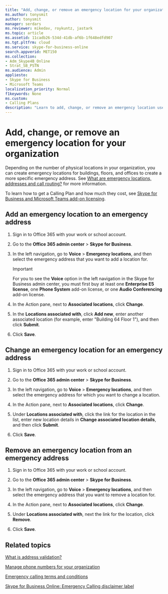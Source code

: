```yaml
---
title: "Add, change, or remove an emergency location for your organization"
ms.author: tonysmit
author: tonysmit
manager: serdars
ms.reviewer: mikedav, roykuntz, jastark
ms.topic: article
ms.assetid: 11cadb26-534d-41db-af6b-1f648edfd907
ms.tgt.pltfrm: cloud
ms.service: skype-for-business-online
search.appverid: MET150
ms.collection: 
- Adm_Skype4B_Online
- Strat_SB_PSTN
ms.audience: Admin
appliesto:
- Skype for Business 
- Microsoft Teams
localization_priority: Normal
f1keywords: None
ms.custom:
- Calling Plans
description: "Learn to add, change, or remove an emergency location used by  Skype for Business on Public Switched Telephone Networks (PSTN) for your organization. "
---
```


# Add, change, or remove an emergency location for your organization

Depending on the number of physical locations in your organization, you can create emergency locations for buildings, floors, and offices to create a more specific emergency address. See [What are emergency locations, addresses and call routing?](/microsoftteams/what-are-emergency-locations-addresses-and-call-routing) for more information. 
  
To learn how to get a Calling Plan and how much they cost, see [Skype for Business and Microsoft Teams add-on licensing](../skype-for-business-and-microsoft-teams-add-on-licensing/skype-for-business-and-microsoft-teams-add-on-licensing.md).
  
## Add an emergency location to an emergency address

1. Sign in to Office 365 with your work or school account.
    
2. Go to the **Office 365 admin center** > **Skype for Business**.
    
3. In the left navigation, go to **Voice** > **Emergency locations**, and then select the emergency address that you want to add a location for.
    
    > [!Important]
    > For you to see the **Voice** option in the left navigation in the Skype for Business admin center, you must first buy at least one **Enterprise E5 license**, one **Phone System** add-on license, or one **Audio Conferencing** add-on license.
    
4. In the Action pane, next to **Associated locations**, click **Change**.
    
5. In the **Locations associated with**, click **Add new**, enter another associated location (for example, enter "Building 64 Floor 1"), and then click **Submit**.
    
6. Click **Save**.
    
## Change an emergency location for an emergency address

1. Sign in to Office 365 with your work or school account.
    
2. Go to the **Office 365 admin center** > **Skype for Business**.
    
3. In the left navigation, go to **Voice** > **Emergency locations**, and then select the emergency address for which you want to change a location.
    
4. In the Action pane, next to **Associated locations**, click **Change**.
    
5. Under **Locations associated with**, click the link for the location in the list, enter new location details in **Change associated location details**, and then click **Submit**.
    
6. Click **Save**.
    
## Remove an emergency location from an emergency address

1. Sign in to Office 365 with your work or school account.
    
2. Go to the **Office 365 admin center** > **Skype for Business**.
    
3. In the left navigation, go to **Voice** > **Emergency locations**, and then select the emergency address that you want to remove a location for.
    
4. In the Action pane, next to **Associated locations**, click **Change**.
    
5. Under **Locations associated with**, next the link for the location, click **Remove**.
    
6. Click **Save**.
    
## Related topics
[What is address validation?](what-is-address-validation.md)

[Manage phone numbers for your organization](/microsoftteams/manage-phone-numbers-for-your-organization)

[Emergency calling terms and conditions](/microsoftteams/emergency-calling-terms-and-conditions)

[Skype for Business Online: Emergency Calling disclaimer label](https://github.com/MicrosoftDocs/OfficeDocs-SkypeForBusiness/blob/live/Skype/Teams/downloads/emergency-calling/emergency-calling-label-(en-us)-(v.1.0).zip?raw=true)

  
 